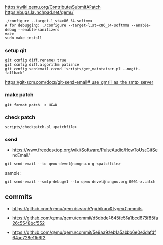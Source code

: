 https://wiki.qemu.org/Contribute/SubmitAPatch
https://bugs.launchpad.net/qemu/

```
./configure --target-list=x86_64-softmmu
# for debugging: ./configure --target-list=x86_64-softmmu --enable-debug --enable-sanitizers
make
sudo make install
```

### setup git
```
git config diff.renames true
git config diff.algorithm patience
git config sendemail.cccmd 'scripts/get_maintainer.pl --nogit-fallback'
```

https://git-scm.com/docs/git-send-email#_use_gmail_as_the_smtp_server

### make patch
```
git format-patch -s HEAD~
```

### check patch
```
scripts/checkpatch.pl <patchfile>
```

### send!
- https://www.freedesktop.org/wiki/Software/PulseAudio/HowToUseGitSendEmail/
```
git send-email --to qemu-devel@nongnu.org <patchfile>
```

sample:
```
git send-email --smtp-debug=1 --to qemu-devel@nongnu.org 0001-x.patch
```

## commits
- https://github.com/qemu/qemu/search?q=hikaru&type=Commits

- https://github.com/qemu/qemu/commit/d5dbde4645fe56a1bcd678f85fa26c5548bcf552
- https://github.com/qemu/qemu/commit/5e9aa92eb1a5abbb6e0e3dafdf64ac728e11b6f2
